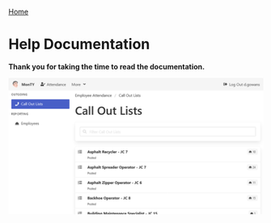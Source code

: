[Home](https://cityssm.github.io/monty/)

# Help Documentation

**Thank you for taking the time to read the documentation.**

![Call Out Lists](images/callOutLists.png)
